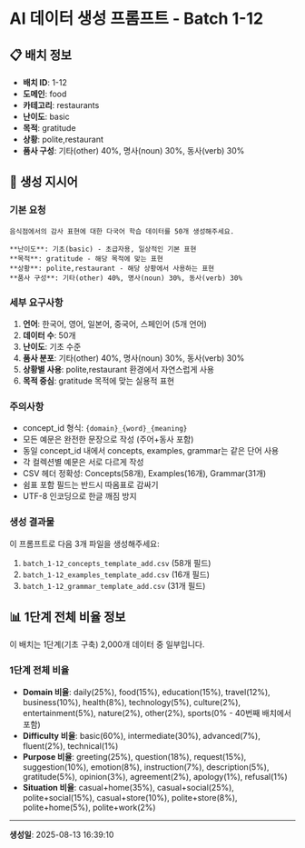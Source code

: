 # AI 데이터 생성 프롬프트 - Batch 1-12

## 📋 배치 정보

- **배치 ID**: 1-12
- **도메인**: food
- **카테고리**: restaurants
- **난이도**: basic
- **목적**: gratitude
- **상황**: polite,restaurant
- **품사 구성**: 기타(other) 40%, 명사(noun) 30%, 동사(verb) 30%

## 🎯 생성 지시어

### 기본 요청
```
음식점에서의 감사 표현에 대한 다국어 학습 데이터를 50개 생성해주세요.

**난이도**: 기초(basic) - 초급자용, 일상적인 기본 표현
**목적**: gratitude - 해당 목적에 맞는 표현
**상황**: polite,restaurant - 해당 상황에서 사용하는 표현
**품사 구성**: 기타(other) 40%, 명사(noun) 30%, 동사(verb) 30%
```

### 세부 요구사항

1. **언어**: 한국어, 영어, 일본어, 중국어, 스페인어 (5개 언어)
2. **데이터 수**: 50개
3. **난이도**: 기초 수준
4. **품사 분포**: 기타(other) 40%, 명사(noun) 30%, 동사(verb) 30%
5. **상황별 사용**: polite,restaurant 환경에서 자연스럽게 사용
6. **목적 중심**: gratitude 목적에 맞는 실용적 표현

### 주의사항

- concept_id 형식: `{domain}_{word}_{meaning}`
- 모든 예문은 완전한 문장으로 작성 (주어+동사 포함)
- 동일 concept_id 내에서 concepts, examples, grammar는 같은 단어 사용
- 각 컬렉션별 예문은 서로 다르게 작성
- CSV 헤더 정확성: Concepts(58개), Examples(16개), Grammar(31개)
- 쉼표 포함 필드는 반드시 따옴표로 감싸기
- UTF-8 인코딩으로 한글 깨짐 방지

### 생성 결과물

이 프롬프트로 다음 3개 파일을 생성해주세요:
1. `batch_1-12_concepts_template_add.csv` (58개 필드)
2. `batch_1-12_examples_template_add.csv` (16개 필드)  
3. `batch_1-12_grammar_template_add.csv` (31개 필드)


## 📊 1단계 전체 비율 정보

이 배치는 1단계(기초 구축) 2,000개 데이터 중 일부입니다.

### 1단계 전체 비율
- **Domain 비율**: daily(25%), food(15%), education(15%), travel(12%), business(10%), health(8%), technology(5%), culture(2%), entertainment(5%), nature(2%), other(2%), sports(0% - 40번째 배치에서 포함)
- **Difficulty 비율**: basic(60%), intermediate(30%), advanced(7%), fluent(2%), technical(1%)
- **Purpose 비율**: greeting(25%), question(18%), request(15%), suggestion(10%), emotion(8%), instruction(7%), description(5%), gratitude(5%), opinion(3%), agreement(2%), apology(1%), refusal(1%)
- **Situation 비율**: casual+home(35%), casual+social(25%), polite+social(15%), casual+store(10%), polite+store(8%), polite+home(5%), polite+work(2%)

---

**생성일**: 2025-08-13 16:39:10
